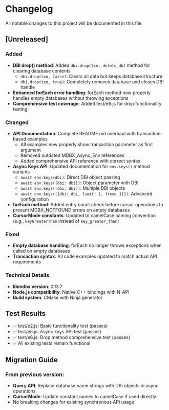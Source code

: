 # Changelog

All notable changes to this project will be documented in this file.

## [Unreleased]

### Added
- **DBI drop() method**: Added `dbi.drop(txn, delete_db)` method for clearing database contents
  - `dbi.drop(txn, false)`: Clears all data but keeps database structure 
  - `dbi.drop(txn, true)`: Completely removes database and closes DBI handle
- **Enhanced forEach error handling**: forEach method now properly handles empty databases without throwing exceptions
- **Comprehensive test coverage**: Added test/e6.js for drop functionality testing

### Changed
- **API Documentation**: Complete README.md overhaul with transaction-based examples
  - All examples now properly show transaction parameter as first argument
  - Removed outdated MDBX_Async_Env references
  - Added comprehensive API reference with correct syntax
- **Async Keys API**: Updated documentation for `env.keys()` method variants
  - `await env.keys(dbi)`: Direct DBI object passing
  - `await env.keys({dbi: dbi})`: Object parameter with DBI
  - `await env.keys([dbi, dbi])`: Multiple DBI objects
  - `await env.keys([{dbi: dbi, limit: 1, from: 1}])`: Advanced configuration
- **forEach method**: Added entry count check before cursor operations to prevent MDBX_NOTFOUND errors on empty databases
- **CursorMode constants**: Updated to camelCase naming convention (e.g., `keyGreaterThan` instead of `key_greater_than`)

### Fixed
- **Empty database handling**: forEach no longer throws exceptions when called on empty databases
- **Transaction syntax**: All code examples updated to match actual API requirements

### Technical Details
- **libmdbx version**: 0.13.7
- **Node.js compatibility**: Native C++ bindings with N-API
- **Build system**: CMake with Ninja generator

## Test Results
- ✅ test/e2.js: Basic functionality test (passes)
- ✅ test/e5.js: Async keys API test (passes)
- ✅ test/e6.js: Drop method comprehensive test (passes)
- ✅ All existing tests remain functional

## Migration Guide
### From previous version:
- **Query API**: Replace database name strings with DBI objects in async operations
- **CursorMode**: Update constant names to camelCase if used directly
- No breaking changes for existing synchronous API usage
